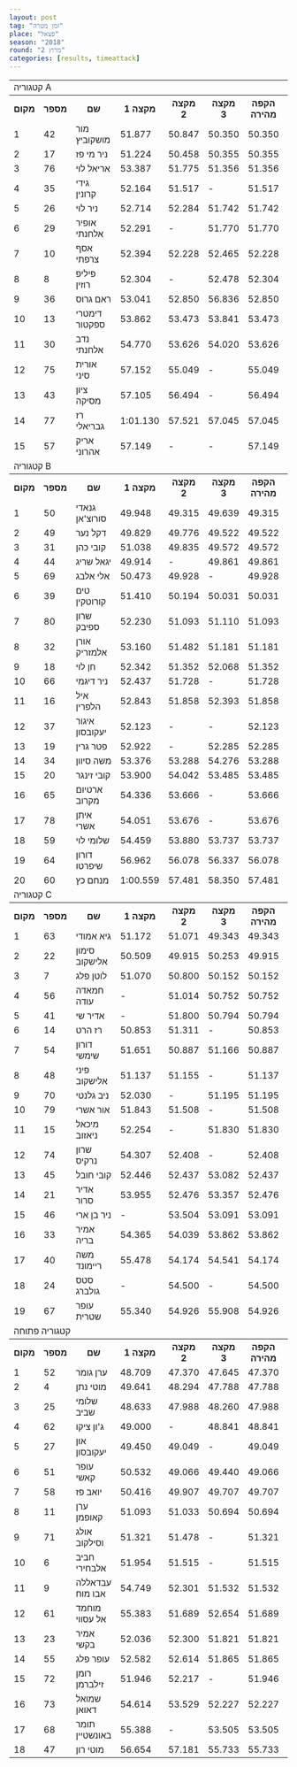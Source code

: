 ```yaml
---
layout: post
tag: "זמן מטרה"
place: "פצאל"
season: "2018"
round: "מרוץ 2"
categories: [results, timeattack]
---
```

<table class="line_color">
    <tr>
        <td colspan="99" class="title_font">קטגוריה A</td>
    </tr>
    <tr class="rnkh_bkcolor">
        <th class="rnkh_font">מקום</th>
        <th class="rnkh_font">מספר</th>
        <th class="rnkh_font">שם</th>
        <th class="rnkh_font">מקצה 1</th>
        <th class="rnkh_font">מקצה 2</th>
        <th class="rnkh_font">מקצה 3</th>
        <th class="rnkh_font">הקפה מהירה</th>
        <th class="rnkh_font">פער</th>
    </tr>
    <tr class="rnk_bkcolor">
        <td class="rnk_font">1</td>
        <td class="rnk_font">42</td>
        <td class="rnk_font">מור מושקוביץ</td>
        <td class="rnk_font">51.877</td>
        <td class="rnk_font">50.847</td>
        <td class="rnk_font">50.350</td>
        <td class="rnk_font">50.350</td>
        <td class="rnk_font">-</td>
    </tr>
    <tr class="rnk_bkcolor">
        <td class="rnk_font">2</td>
        <td class="rnk_font">17</td>
        <td class="rnk_font">ניר מי פז</td>
        <td class="rnk_font">51.224</td>
        <td class="rnk_font">50.458</td>
        <td class="rnk_font">50.355</td>
        <td class="rnk_font">50.355</td>
        <td class="rnk_font">0.005</td>
    </tr>
    <tr class="rnk_bkcolor">
        <td class="rnk_font">3</td>
        <td class="rnk_font">76</td>
        <td class="rnk_font">אריאל לוי</td>
        <td class="rnk_font">53.387</td>
        <td class="rnk_font">51.775</td>
        <td class="rnk_font">51.356</td>
        <td class="rnk_font">51.356</td>
        <td class="rnk_font">1.006</td>
    </tr>
    <tr class="rnk_bkcolor">
        <td class="rnk_font">4</td>
        <td class="rnk_font">35</td>
        <td class="rnk_font">גידי קרונין</td>
        <td class="rnk_font">52.164</td>
        <td class="rnk_font">51.517</td>
        <td class="rnk_font">-</td>
        <td class="rnk_font">51.517</td>
        <td class="rnk_font">1.167</td>
    </tr>
    <tr class="rnk_bkcolor">
        <td class="rnk_font">5</td>
        <td class="rnk_font">26</td>
        <td class="rnk_font">ניר לוי</td>
        <td class="rnk_font">52.714</td>
        <td class="rnk_font">52.284</td>
        <td class="rnk_font">51.742</td>
        <td class="rnk_font">51.742</td>
        <td class="rnk_font">1.392</td>
    </tr>
    <tr class="rnk_bkcolor">
        <td class="rnk_font">6</td>
        <td class="rnk_font">29</td>
        <td class="rnk_font">אופיר אלחנתי</td>
        <td class="rnk_font">52.291</td>
        <td class="rnk_font">-</td>
        <td class="rnk_font">51.770</td>
        <td class="rnk_font">51.770</td>
        <td class="rnk_font">1.420</td>
    </tr>
    <tr class="rnk_bkcolor">
        <td class="rnk_font">7</td>
        <td class="rnk_font">10</td>
        <td class="rnk_font">אסף צרפתי</td>
        <td class="rnk_font">52.394</td>
        <td class="rnk_font">52.228</td>
        <td class="rnk_font">52.465</td>
        <td class="rnk_font">52.228</td>
        <td class="rnk_font">1.878</td>
    </tr>
    <tr class="rnk_bkcolor">
        <td class="rnk_font">8</td>
        <td class="rnk_font">8</td>
        <td class="rnk_font">פיליפ רוזין</td>
        <td class="rnk_font">52.304</td>
        <td class="rnk_font">-</td>
        <td class="rnk_font">52.478</td>
        <td class="rnk_font">52.304</td>
        <td class="rnk_font">1.954</td>
    </tr>
    <tr class="rnk_bkcolor">
        <td class="rnk_font">9</td>
        <td class="rnk_font">36</td>
        <td class="rnk_font">ראם גרוס</td>
        <td class="rnk_font">53.041</td>
        <td class="rnk_font">52.850</td>
        <td class="rnk_font">56.836</td>
        <td class="rnk_font">52.850</td>
        <td class="rnk_font">2.500</td>
    </tr>
    <tr class="rnk_bkcolor">
        <td class="rnk_font">10</td>
        <td class="rnk_font">13</td>
        <td class="rnk_font">דימטרי ספקטור</td>
        <td class="rnk_font">53.862</td>
        <td class="rnk_font">53.473</td>
        <td class="rnk_font">53.841</td>
        <td class="rnk_font">53.473</td>
        <td class="rnk_font">3.123</td>
    </tr>
    <tr class="rnk_bkcolor">
        <td class="rnk_font">11</td>
        <td class="rnk_font">30</td>
        <td class="rnk_font">נדב אלחנתי</td>
        <td class="rnk_font">54.770</td>
        <td class="rnk_font">53.626</td>
        <td class="rnk_font">54.020</td>
        <td class="rnk_font">53.626</td>
        <td class="rnk_font">3.276</td>
    </tr>
    <tr class="rnk_bkcolor">
        <td class="rnk_font">12</td>
        <td class="rnk_font">75</td>
        <td class="rnk_font">אורית סיני</td>
        <td class="rnk_font">57.152</td>
        <td class="rnk_font">55.049</td>
        <td class="rnk_font">-</td>
        <td class="rnk_font">55.049</td>
        <td class="rnk_font">4.699</td>
    </tr>
    <tr class="rnk_bkcolor">
        <td class="rnk_font">13</td>
        <td class="rnk_font">43</td>
        <td class="rnk_font">ציון מסיקה</td>
        <td class="rnk_font">57.105</td>
        <td class="rnk_font">56.494</td>
        <td class="rnk_font">-</td>
        <td class="rnk_font">56.494</td>
        <td class="rnk_font">6.144</td>
    </tr>
    <tr class="rnk_bkcolor">
        <td class="rnk_font">14</td>
        <td class="rnk_font">77</td>
        <td class="rnk_font">רז גבריאלי</td>
        <td class="rnk_font">1:01.130</td>
        <td class="rnk_font">57.521</td>
        <td class="rnk_font">57.045</td>
        <td class="rnk_font">57.045</td>
        <td class="rnk_font">6.695</td>
    </tr>
    <tr class="rnk_bkcolor">
        <td class="rnk_font">15</td>
        <td class="rnk_font">57</td>
        <td class="rnk_font">אריק אהרוני</td>
        <td class="rnk_font">57.149</td>
        <td class="rnk_font">-</td>
        <td class="rnk_font">-</td>
        <td class="rnk_font">57.149</td>
        <td class="rnk_font">6.799</td>
    </tr>
    <tr>
        <td colspan="99" class="title_font">קטגוריה B</td>
    </tr>
    <tr class="rnkh_bkcolor">
        <th class="rnkh_font">מקום</th>
        <th class="rnkh_font">מספר</th>
        <th class="rnkh_font">שם</th>
        <th class="rnkh_font">מקצה 1</th>
        <th class="rnkh_font">מקצה 2</th>
        <th class="rnkh_font">מקצה 3</th>
        <th class="rnkh_font">הקפה מהירה</th>
        <th class="rnkh_font">פער</th>
    </tr>
    <tr class="rnk_bkcolor">
        <td class="rnk_font">1</td>
        <td class="rnk_font">50</td>
        <td class="rnk_font">גנאדי סורוצ'אן</td>
        <td class="rnk_font">49.948</td>
        <td class="rnk_font">49.315</td>
        <td class="rnk_font">49.639</td>
        <td class="rnk_font">49.315</td>
        <td class="rnk_font">-</td>
    </tr>
    <tr class="rnk_bkcolor">
        <td class="rnk_font">2</td>
        <td class="rnk_font">49</td>
        <td class="rnk_font">דקל נער</td>
        <td class="rnk_font">49.829</td>
        <td class="rnk_font">49.776</td>
        <td class="rnk_font">49.522</td>
        <td class="rnk_font">49.522</td>
        <td class="rnk_font">0.207</td>
    </tr>
    <tr class="rnk_bkcolor">
        <td class="rnk_font">3</td>
        <td class="rnk_font">31</td>
        <td class="rnk_font">קובי כהן</td>
        <td class="rnk_font">51.038</td>
        <td class="rnk_font">49.835</td>
        <td class="rnk_font">49.572</td>
        <td class="rnk_font">49.572</td>
        <td class="rnk_font">0.257</td>
    </tr>
    <tr class="rnk_bkcolor">
        <td class="rnk_font">4</td>
        <td class="rnk_font">44</td>
        <td class="rnk_font">יגאל שריג</td>
        <td class="rnk_font">49.914</td>
        <td class="rnk_font">-</td>
        <td class="rnk_font">49.861</td>
        <td class="rnk_font">49.861</td>
        <td class="rnk_font">0.546</td>
    </tr>
    <tr class="rnk_bkcolor">
        <td class="rnk_font">5</td>
        <td class="rnk_font">69</td>
        <td class="rnk_font">אלי אלבג</td>
        <td class="rnk_font">50.473</td>
        <td class="rnk_font">49.928</td>
        <td class="rnk_font">-</td>
        <td class="rnk_font">49.928</td>
        <td class="rnk_font">0.613</td>
    </tr>
    <tr class="rnk_bkcolor">
        <td class="rnk_font">6</td>
        <td class="rnk_font">39</td>
        <td class="rnk_font">טים קורוטקין</td>
        <td class="rnk_font">51.410</td>
        <td class="rnk_font">50.194</td>
        <td class="rnk_font">50.031</td>
        <td class="rnk_font">50.031</td>
        <td class="rnk_font">0.716</td>
    </tr>
    <tr class="rnk_bkcolor">
        <td class="rnk_font">7</td>
        <td class="rnk_font">80</td>
        <td class="rnk_font">שרון ספיבק</td>
        <td class="rnk_font">52.230</td>
        <td class="rnk_font">51.093</td>
        <td class="rnk_font">51.110</td>
        <td class="rnk_font">51.093</td>
        <td class="rnk_font">1.778</td>
    </tr>
    <tr class="rnk_bkcolor">
        <td class="rnk_font">8</td>
        <td class="rnk_font">32</td>
        <td class="rnk_font">אורן אלמזריק</td>
        <td class="rnk_font">53.160</td>
        <td class="rnk_font">51.482</td>
        <td class="rnk_font">51.181</td>
        <td class="rnk_font">51.181</td>
        <td class="rnk_font">1.866</td>
    </tr>
    <tr class="rnk_bkcolor">
        <td class="rnk_font">9</td>
        <td class="rnk_font">18</td>
        <td class="rnk_font">חן לוי</td>
        <td class="rnk_font">52.342</td>
        <td class="rnk_font">51.352</td>
        <td class="rnk_font">52.068</td>
        <td class="rnk_font">51.352</td>
        <td class="rnk_font">2.037</td>
    </tr>
    <tr class="rnk_bkcolor">
        <td class="rnk_font">10</td>
        <td class="rnk_font">66</td>
        <td class="rnk_font">ניר דיגמי</td>
        <td class="rnk_font">52.437</td>
        <td class="rnk_font">51.728</td>
        <td class="rnk_font">-</td>
        <td class="rnk_font">51.728</td>
        <td class="rnk_font">2.413</td>
    </tr>
    <tr class="rnk_bkcolor">
        <td class="rnk_font">11</td>
        <td class="rnk_font">16</td>
        <td class="rnk_font">איל הלפרין</td>
        <td class="rnk_font">52.843</td>
        <td class="rnk_font">51.858</td>
        <td class="rnk_font">52.393</td>
        <td class="rnk_font">51.858</td>
        <td class="rnk_font">2.543</td>
    </tr>
    <tr class="rnk_bkcolor">
        <td class="rnk_font">12</td>
        <td class="rnk_font">37</td>
        <td class="rnk_font">איגור יעקובסון</td>
        <td class="rnk_font">52.123</td>
        <td class="rnk_font">-</td>
        <td class="rnk_font">-</td>
        <td class="rnk_font">52.123</td>
        <td class="rnk_font">2.808</td>
    </tr>
    <tr class="rnk_bkcolor">
        <td class="rnk_font">13</td>
        <td class="rnk_font">19</td>
        <td class="rnk_font">פטר גרין</td>
        <td class="rnk_font">52.922</td>
        <td class="rnk_font">-</td>
        <td class="rnk_font">52.285</td>
        <td class="rnk_font">52.285</td>
        <td class="rnk_font">2.970</td>
    </tr>
    <tr class="rnk_bkcolor">
        <td class="rnk_font">14</td>
        <td class="rnk_font">34</td>
        <td class="rnk_font">משה סיוון</td>
        <td class="rnk_font">53.376</td>
        <td class="rnk_font">53.288</td>
        <td class="rnk_font">54.276</td>
        <td class="rnk_font">53.288</td>
        <td class="rnk_font">3.973</td>
    </tr>
    <tr class="rnk_bkcolor">
        <td class="rnk_font">15</td>
        <td class="rnk_font">20</td>
        <td class="rnk_font">קובי זינגר</td>
        <td class="rnk_font">53.900</td>
        <td class="rnk_font">54.042</td>
        <td class="rnk_font">53.485</td>
        <td class="rnk_font">53.485</td>
        <td class="rnk_font">4.170</td>
    </tr>
    <tr class="rnk_bkcolor">
        <td class="rnk_font">16</td>
        <td class="rnk_font">65</td>
        <td class="rnk_font">ארטיום מקרוב</td>
        <td class="rnk_font">54.336</td>
        <td class="rnk_font">53.666</td>
        <td class="rnk_font">-</td>
        <td class="rnk_font">53.666</td>
        <td class="rnk_font">4.351</td>
    </tr>
    <tr class="rnk_bkcolor">
        <td class="rnk_font">17</td>
        <td class="rnk_font">78</td>
        <td class="rnk_font">איתן אשרי</td>
        <td class="rnk_font">54.051</td>
        <td class="rnk_font">53.676</td>
        <td class="rnk_font">-</td>
        <td class="rnk_font">53.676</td>
        <td class="rnk_font">4.361</td>
    </tr>
    <tr class="rnk_bkcolor">
        <td class="rnk_font">18</td>
        <td class="rnk_font">59</td>
        <td class="rnk_font">שלומי לוי</td>
        <td class="rnk_font">54.459</td>
        <td class="rnk_font">53.880</td>
        <td class="rnk_font">53.737</td>
        <td class="rnk_font">53.737</td>
        <td class="rnk_font">4.422</td>
    </tr>
    <tr class="rnk_bkcolor">
        <td class="rnk_font">19</td>
        <td class="rnk_font">64</td>
        <td class="rnk_font">דורון שיפרטו</td>
        <td class="rnk_font">56.962</td>
        <td class="rnk_font">56.078</td>
        <td class="rnk_font">56.337</td>
        <td class="rnk_font">56.078</td>
        <td class="rnk_font">6.763</td>
    </tr>
    <tr class="rnk_bkcolor">
        <td class="rnk_font">20</td>
        <td class="rnk_font">60</td>
        <td class="rnk_font">מנחם כץ</td>
        <td class="rnk_font">1:00.559</td>
        <td class="rnk_font">57.481</td>
        <td class="rnk_font">58.350</td>
        <td class="rnk_font">57.481</td>
        <td class="rnk_font">8.166</td>
    </tr>
    <tr>
        <td colspan="99" class="title_font">קטגוריה C</td>
    </tr>
    <tr class="rnkh_bkcolor">
        <th class="rnkh_font">מקום</th>
        <th class="rnkh_font">מספר</th>
        <th class="rnkh_font">שם</th>
        <th class="rnkh_font">מקצה 1</th>
        <th class="rnkh_font">מקצה 2</th>
        <th class="rnkh_font">מקצה 3</th>
        <th class="rnkh_font">הקפה מהירה</th>
        <th class="rnkh_font">פער</th>
    </tr>
    <tr class="rnk_bkcolor">
        <td class="rnk_font">1</td>
        <td class="rnk_font">63</td>
        <td class="rnk_font">גיא אמודי</td>
        <td class="rnk_font">51.172</td>
        <td class="rnk_font">51.071</td>
        <td class="rnk_font">49.343</td>
        <td class="rnk_font">49.343</td>
        <td class="rnk_font">-</td>
    </tr>
    <tr class="rnk_bkcolor">
        <td class="rnk_font">2</td>
        <td class="rnk_font">22</td>
        <td class="rnk_font">סימון אלישקוב</td>
        <td class="rnk_font">50.509</td>
        <td class="rnk_font">49.915</td>
        <td class="rnk_font">50.253</td>
        <td class="rnk_font">49.915</td>
        <td class="rnk_font">0.572</td>
    </tr>
    <tr class="rnk_bkcolor">
        <td class="rnk_font">3</td>
        <td class="rnk_font">7</td>
        <td class="rnk_font">לוטן פלג</td>
        <td class="rnk_font">51.070</td>
        <td class="rnk_font">50.800</td>
        <td class="rnk_font">50.152</td>
        <td class="rnk_font">50.152</td>
        <td class="rnk_font">0.809</td>
    </tr>
    <tr class="rnk_bkcolor">
        <td class="rnk_font">4</td>
        <td class="rnk_font">56</td>
        <td class="rnk_font">חמאדה עודה</td>
        <td class="rnk_font">-</td>
        <td class="rnk_font">51.014</td>
        <td class="rnk_font">50.752</td>
        <td class="rnk_font">50.752</td>
        <td class="rnk_font">1.409</td>
    </tr>
    <tr class="rnk_bkcolor">
        <td class="rnk_font">5</td>
        <td class="rnk_font">41</td>
        <td class="rnk_font">אדיר שי</td>
        <td class="rnk_font">-</td>
        <td class="rnk_font">51.800</td>
        <td class="rnk_font">50.794</td>
        <td class="rnk_font">50.794</td>
        <td class="rnk_font">1.451</td>
    </tr>
    <tr class="rnk_bkcolor">
        <td class="rnk_font">6</td>
        <td class="rnk_font">14</td>
        <td class="rnk_font">רז הרט</td>
        <td class="rnk_font">50.853</td>
        <td class="rnk_font">51.311</td>
        <td class="rnk_font">-</td>
        <td class="rnk_font">50.853</td>
        <td class="rnk_font">1.510</td>
    </tr>
    <tr class="rnk_bkcolor">
        <td class="rnk_font">7</td>
        <td class="rnk_font">54</td>
        <td class="rnk_font">דורון שימשי</td>
        <td class="rnk_font">51.651</td>
        <td class="rnk_font">50.887</td>
        <td class="rnk_font">51.166</td>
        <td class="rnk_font">50.887</td>
        <td class="rnk_font">1.544</td>
    </tr>
    <tr class="rnk_bkcolor">
        <td class="rnk_font">8</td>
        <td class="rnk_font">48</td>
        <td class="rnk_font">פיני אלישקוב</td>
        <td class="rnk_font">51.137</td>
        <td class="rnk_font">51.155</td>
        <td class="rnk_font">-</td>
        <td class="rnk_font">51.137</td>
        <td class="rnk_font">1.794</td>
    </tr>
    <tr class="rnk_bkcolor">
        <td class="rnk_font">9</td>
        <td class="rnk_font">70</td>
        <td class="rnk_font">ניב גלנטי</td>
        <td class="rnk_font">52.030</td>
        <td class="rnk_font">-</td>
        <td class="rnk_font">51.195</td>
        <td class="rnk_font">51.195</td>
        <td class="rnk_font">1.852</td>
    </tr>
    <tr class="rnk_bkcolor">
        <td class="rnk_font">10</td>
        <td class="rnk_font">79</td>
        <td class="rnk_font">אור אשרי</td>
        <td class="rnk_font">51.843</td>
        <td class="rnk_font">51.508</td>
        <td class="rnk_font">-</td>
        <td class="rnk_font">51.508</td>
        <td class="rnk_font">2.165</td>
    </tr>
    <tr class="rnk_bkcolor">
        <td class="rnk_font">11</td>
        <td class="rnk_font">15</td>
        <td class="rnk_font">מיכאל ניאזוב</td>
        <td class="rnk_font">52.254</td>
        <td class="rnk_font">-</td>
        <td class="rnk_font">51.830</td>
        <td class="rnk_font">51.830</td>
        <td class="rnk_font">2.487</td>
    </tr>
    <tr class="rnk_bkcolor">
        <td class="rnk_font">12</td>
        <td class="rnk_font">74</td>
        <td class="rnk_font">שרון נרקיס</td>
        <td class="rnk_font">54.307</td>
        <td class="rnk_font">52.408</td>
        <td class="rnk_font">-</td>
        <td class="rnk_font">52.408</td>
        <td class="rnk_font">3.065</td>
    </tr>
    <tr class="rnk_bkcolor">
        <td class="rnk_font">13</td>
        <td class="rnk_font">45</td>
        <td class="rnk_font">קובי חובל</td>
        <td class="rnk_font">52.446</td>
        <td class="rnk_font">52.437</td>
        <td class="rnk_font">53.082</td>
        <td class="rnk_font">52.437</td>
        <td class="rnk_font">3.094</td>
    </tr>
    <tr class="rnk_bkcolor">
        <td class="rnk_font">14</td>
        <td class="rnk_font">21</td>
        <td class="rnk_font">אדיר סרור</td>
        <td class="rnk_font">53.955</td>
        <td class="rnk_font">52.476</td>
        <td class="rnk_font">53.357</td>
        <td class="rnk_font">52.476</td>
        <td class="rnk_font">3.133</td>
    </tr>
    <tr class="rnk_bkcolor">
        <td class="rnk_font">15</td>
        <td class="rnk_font">46</td>
        <td class="rnk_font">ניר בן ארי</td>
        <td class="rnk_font">-</td>
        <td class="rnk_font">53.504</td>
        <td class="rnk_font">53.091</td>
        <td class="rnk_font">53.091</td>
        <td class="rnk_font">3.748</td>
    </tr>
    <tr class="rnk_bkcolor">
        <td class="rnk_font">16</td>
        <td class="rnk_font">33</td>
        <td class="rnk_font">אמיר בריה</td>
        <td class="rnk_font">54.365</td>
        <td class="rnk_font">54.039</td>
        <td class="rnk_font">53.862</td>
        <td class="rnk_font">53.862</td>
        <td class="rnk_font">4.519</td>
    </tr>
    <tr class="rnk_bkcolor">
        <td class="rnk_font">17</td>
        <td class="rnk_font">40</td>
        <td class="rnk_font">משה ריימונד</td>
        <td class="rnk_font">55.478</td>
        <td class="rnk_font">54.174</td>
        <td class="rnk_font">54.541</td>
        <td class="rnk_font">54.174</td>
        <td class="rnk_font">4.831</td>
    </tr>
    <tr class="rnk_bkcolor">
        <td class="rnk_font">18</td>
        <td class="rnk_font">24</td>
        <td class="rnk_font">סטס גולברג</td>
        <td class="rnk_font">-</td>
        <td class="rnk_font">54.500</td>
        <td class="rnk_font">-</td>
        <td class="rnk_font">54.500</td>
        <td class="rnk_font">5.157</td>
    </tr>
    <tr class="rnk_bkcolor">
        <td class="rnk_font">19</td>
        <td class="rnk_font">67</td>
        <td class="rnk_font">עופר שטרית</td>
        <td class="rnk_font">55.340</td>
        <td class="rnk_font">54.926</td>
        <td class="rnk_font">55.908</td>
        <td class="rnk_font">54.926</td>
        <td class="rnk_font">5.583</td>
    </tr>
    <tr>
        <td colspan="99" class="title_font">קטגוריה פתוחה
</td>
    </tr>
    <tr class="rnkh_bkcolor">
        <th class="rnkh_font">מקום</th>
        <th class="rnkh_font">מספר</th>
        <th class="rnkh_font">שם</th>
        <th class="rnkh_font">מקצה 1</th>
        <th class="rnkh_font">מקצה 2</th>
        <th class="rnkh_font">מקצה 3</th>
        <th class="rnkh_font">הקפה מהירה</th>
        <th class="rnkh_font">פער</th>
    </tr>
    <tr class="rnk_bkcolor">
        <td class="rnk_font">1</td>
        <td class="rnk_font">52</td>
        <td class="rnk_font">ערן גומר</td>
        <td class="rnk_font">48.709</td>
        <td class="rnk_font">47.370</td>
        <td class="rnk_font">47.645</td>
        <td class="rnk_font">47.370</td>
        <td class="rnk_font">-</td>
    </tr>
    <tr class="rnk_bkcolor">
        <td class="rnk_font">2</td>
        <td class="rnk_font">4</td>
        <td class="rnk_font">מוטי נתן</td>
        <td class="rnk_font">49.641</td>
        <td class="rnk_font">48.294</td>
        <td class="rnk_font">47.788</td>
        <td class="rnk_font">47.788</td>
        <td class="rnk_font">0.418</td>
    </tr>
    <tr class="rnk_bkcolor">
        <td class="rnk_font">3</td>
        <td class="rnk_font">25</td>
        <td class="rnk_font">שלומי שביב</td>
        <td class="rnk_font">48.633</td>
        <td class="rnk_font">47.988</td>
        <td class="rnk_font">48.260</td>
        <td class="rnk_font">47.988</td>
        <td class="rnk_font">0.618</td>
    </tr>
    <tr class="rnk_bkcolor">
        <td class="rnk_font">4</td>
        <td class="rnk_font">62</td>
        <td class="rnk_font">ג'ון ציקו</td>
        <td class="rnk_font">49.000</td>
        <td class="rnk_font">-</td>
        <td class="rnk_font">48.841</td>
        <td class="rnk_font">48.841</td>
        <td class="rnk_font">1.471</td>
    </tr>
    <tr class="rnk_bkcolor">
        <td class="rnk_font">5</td>
        <td class="rnk_font">27</td>
        <td class="rnk_font">און יעקובסון</td>
        <td class="rnk_font">49.450</td>
        <td class="rnk_font">49.049</td>
        <td class="rnk_font">-</td>
        <td class="rnk_font">49.049</td>
        <td class="rnk_font">1.679</td>
    </tr>
    <tr class="rnk_bkcolor">
        <td class="rnk_font">6</td>
        <td class="rnk_font">51</td>
        <td class="rnk_font">עופר קאשי</td>
        <td class="rnk_font">50.532</td>
        <td class="rnk_font">49.066</td>
        <td class="rnk_font">49.440</td>
        <td class="rnk_font">49.066</td>
        <td class="rnk_font">1.696</td>
    </tr>
    <tr class="rnk_bkcolor">
        <td class="rnk_font">7</td>
        <td class="rnk_font">58</td>
        <td class="rnk_font">יואב פז</td>
        <td class="rnk_font">50.416</td>
        <td class="rnk_font">49.907</td>
        <td class="rnk_font">49.707</td>
        <td class="rnk_font">49.707</td>
        <td class="rnk_font">2.337</td>
    </tr>
    <tr class="rnk_bkcolor">
        <td class="rnk_font">8</td>
        <td class="rnk_font">11</td>
        <td class="rnk_font">ערן קאופמן</td>
        <td class="rnk_font">51.093</td>
        <td class="rnk_font">51.033</td>
        <td class="rnk_font">50.694</td>
        <td class="rnk_font">50.694</td>
        <td class="rnk_font">3.324</td>
    </tr>
    <tr class="rnk_bkcolor">
        <td class="rnk_font">9</td>
        <td class="rnk_font">71</td>
        <td class="rnk_font">אולג וסילקוב</td>
        <td class="rnk_font">51.321</td>
        <td class="rnk_font">51.478</td>
        <td class="rnk_font">-</td>
        <td class="rnk_font">51.321</td>
        <td class="rnk_font">3.951</td>
    </tr>
    <tr class="rnk_bkcolor">
        <td class="rnk_font">10</td>
        <td class="rnk_font">6</td>
        <td class="rnk_font">חביב אלבחירי</td>
        <td class="rnk_font">51.954</td>
        <td class="rnk_font">51.515</td>
        <td class="rnk_font">-</td>
        <td class="rnk_font">51.515</td>
        <td class="rnk_font">4.145</td>
    </tr>
    <tr class="rnk_bkcolor">
        <td class="rnk_font">11</td>
        <td class="rnk_font">9</td>
        <td class="rnk_font">עבדאללה אבו מוח</td>
        <td class="rnk_font">54.749</td>
        <td class="rnk_font">52.301</td>
        <td class="rnk_font">51.532</td>
        <td class="rnk_font">51.532</td>
        <td class="rnk_font">4.162</td>
    </tr>
    <tr class="rnk_bkcolor">
        <td class="rnk_font">12</td>
        <td class="rnk_font">61</td>
        <td class="rnk_font">מוחמד אל עסווי</td>
        <td class="rnk_font">55.383</td>
        <td class="rnk_font">51.689</td>
        <td class="rnk_font">52.654</td>
        <td class="rnk_font">51.689</td>
        <td class="rnk_font">4.319</td>
    </tr>
    <tr class="rnk_bkcolor">
        <td class="rnk_font">13</td>
        <td class="rnk_font">23</td>
        <td class="rnk_font">אמיר בקשי</td>
        <td class="rnk_font">52.036</td>
        <td class="rnk_font">52.300</td>
        <td class="rnk_font">51.821</td>
        <td class="rnk_font">51.821</td>
        <td class="rnk_font">4.451</td>
    </tr>
    <tr class="rnk_bkcolor">
        <td class="rnk_font">14</td>
        <td class="rnk_font">55</td>
        <td class="rnk_font">עופר פלג</td>
        <td class="rnk_font">52.582</td>
        <td class="rnk_font">52.614</td>
        <td class="rnk_font">51.865</td>
        <td class="rnk_font">51.865</td>
        <td class="rnk_font">4.495</td>
    </tr>
    <tr class="rnk_bkcolor">
        <td class="rnk_font">15</td>
        <td class="rnk_font">72</td>
        <td class="rnk_font">רומן זילברמן</td>
        <td class="rnk_font">51.946</td>
        <td class="rnk_font">52.217</td>
        <td class="rnk_font">-</td>
        <td class="rnk_font">51.946</td>
        <td class="rnk_font">4.576</td>
    </tr>
    <tr class="rnk_bkcolor">
        <td class="rnk_font">16</td>
        <td class="rnk_font">73</td>
        <td class="rnk_font">שמואל דאואן</td>
        <td class="rnk_font">54.614</td>
        <td class="rnk_font">53.529</td>
        <td class="rnk_font">52.227</td>
        <td class="rnk_font">52.227</td>
        <td class="rnk_font">4.857</td>
    </tr>
    <tr class="rnk_bkcolor">
        <td class="rnk_font">17</td>
        <td class="rnk_font">68</td>
        <td class="rnk_font">תומר באונשטיין</td>
        <td class="rnk_font">55.388</td>
        <td class="rnk_font">-</td>
        <td class="rnk_font">53.505</td>
        <td class="rnk_font">53.505</td>
        <td class="rnk_font">6.135</td>
    </tr>
    <tr class="rnk_bkcolor">
        <td class="rnk_font">18</td>
        <td class="rnk_font">47</td>
        <td class="rnk_font">מוטי רון</td>
        <td class="rnk_font">56.654</td>
        <td class="rnk_font">57.181</td>
        <td class="rnk_font">55.733</td>
        <td class="rnk_font">55.733</td>
        <td class="rnk_font">8.363</td>
    </tr>
</table>
